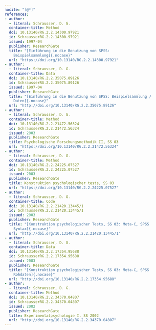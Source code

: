 ```yaml
---
nocite: "[@*]"
references:
- author:
  - literal: Schrausser, D. G.
  container-title: Method
  doi: 10.13140/RG.2.2.14300.97921
  id: SchrausserRG.2.2.14300.97921
  issued: 1997-04
  publisher: ResearchGate
  title: "[Einführung in die Benutzung von SPSS:
    Beispielsammlung]{.nocase}"
  url: "https://doi.org/10.13140/RG.2.2.14300.97921"
- author:
  - literal: Schrausser, D. G.
  container-title: Data
  doi: 10.13140/RG.2.2.35075.89126
  id: SchrausserRG.2.2.35075.89126
  issued: 1997-04
  publisher: ResearchGate
  title: "[Einführung in die Benutzung von SPSS: Beispielsammlung /
    Daten]{.nocase}"
  url: "http://doi.org/10.13140/RG.2.2.35075.89126"
- author:
  - literal: Schrausser, D. G.
  container-title: Method
  doi: 10.13140/RG.2.2.21472.56324
  id: SchrausserRG.2.2.21472.56324
  issued: 2003
  publisher: ResearchGate
  title: Psychologische Forschungsmethodik II, SS 03
  url: "https://doi.org/10.13140/RG.2.2.21472.56324"
- author:
  - literal: Schrausser, D. G.
  container-title: Method
  doi: 10.13140/RG.2.2.24225.07527
  id: SchrausserRG.2.2.24225.07527
  issued: 2003
  publisher: ResearchGate
  title: Konstruktion psychologischer tests, SS 03
  url: "https://doi.org/10.13140/RG.2.2.24225.07527"
- author:
  - literal: Schrausser, D. G.
  container-title: Code
  doi: 10.13140/RG.2.2.21420.13445/1
  id: SchrausserRG.2.2.21420.13445/1
  issued: 2003
  publisher: ResearchGate
  title: "[Konstruktion psychologischer Tests, SS 03: Meta-C, SPSS
    Syntax]{.nocase}"
  url: "http://doi.org/10.13140/RG.2.2.21420.13445/1"
- author:
  - literal: Schrausser, D. G.
  container-title: Data
  doi: 10.13140/RG.2.2.17354.95688
  id: SchrausserRG.2.2.17354.95688
  issued: 2003
  publisher: ResearchGate
  title: "[Konstruktion psychologischer Tests, SS 03: Meta-C, SPSS
    Rohdaten]{.nocase}"
  url: "http://doi.org/10.13140/RG.2.2.17354.95688"
- author:
  - literal: Schrausser, D. G.
  container-title: Method
  doi: 10.13140/RG.2.2.34370.04807
  id: SchrausserRG.2.2.34370.04807
  issued: 2002
  publisher: ResearchGate
  title: Experimentalpsychologie I, SS 2002
  url: "http://doi.org/10.13140/RG.2.2.34370.04807"
---
```


